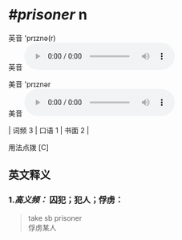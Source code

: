 # ***\#prisoner*** n
英音 'prɪznə(r)  
英音
<audio src="./media/prisoner-B.aac" controls="controls"></audio>

美音 'prɪznər  
美音
<audio src="./media/prisoner.aac" controls="controls"></audio>



| 词频 3 | 口语 1 | 书面 2 |  

用法点拨  [C]

英文释义
---
### 1.*高义频：* **囚犯；犯人；俘虏：**  

 > take sb prisoner   
 > 俘虏某人    



